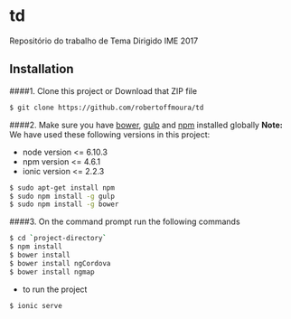 # td
Repositório do trabalho de Tema Dirigido IME 2017

## Installation
####1. Clone this project or Download that ZIP file

```sh
$ git clone https://github.com/robertoffmoura/td
```

####2.  Make sure you have [bower](http://bower.io/), [gulp](https://www.npmjs.com/package/gulp) and  [npm](https://www.npmjs.org/) installed globally
**Note:**
We have used these following versions in this project: 
- node version <= 6.10.3
- npm version <= 4.6.1 
- ionic version <= 2.2.3 
```sh
$ sudo apt-get install npm
$ sudo npm install -g gulp
$ sudo npm install -g bower
```
####3. On the command prompt run the following commands

```sh
$ cd `project-directory`
$ npm install 
$ bower install
$ bower install ngCordova
$ bower install ngmap
```
- to run the project
```sh
$ ionic serve
```
